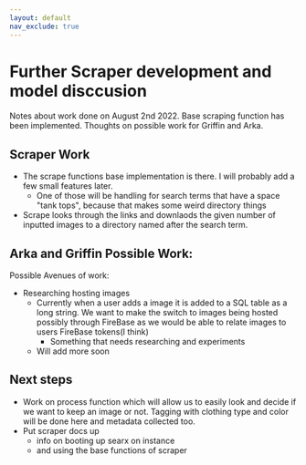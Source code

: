 ```yaml
---
layout: default
nav_exclude: true
---
```

# Further Scraper development and model disccusion

Notes about work done on August 2nd 2022. Base scraping function has been implemented. Thoughts on possible work for Griffin and Arka. 

## Scraper Work
- The scrape functions base implementation is there. I will probably add a few small features later. 
    - One of those will be handling for search terms that have a space "tank tops", because that makes some weird directory things
- Scrape looks through the links and downlaods the given number of inputted images to a directory named after the search term. 

## Arka and Griffin Possible Work:
Possible Avenues of work:

- Researching hosting images
    - Currently when a user adds a image it is added to a SQL table as a long string. We want to make the switch to images being hosted possibly through FireBase as we would be able to relate images to users FireBase tokens(I think)
        - Something that needs researching and experiments
    - Will add more soon
    
## Next steps

- Work on process function which will allow us to easily look and decide if we want to keep an image or not. Tagging with clothing type and color will be done here and metadata collected too. 
- Put scraper docs up
    - info on booting up searx on instance
    - and using the base functions of scraper